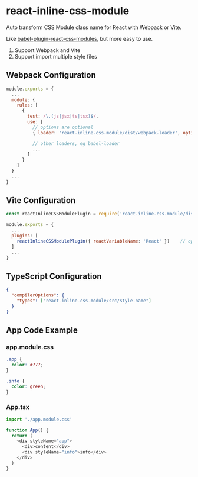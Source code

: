 # react-inline-css-module

Auto transform CSS Module class name for React with Webpack or Vite.

Like [babel-plugin-react-css-modules](https://github.com/gajus/babel-plugin-react-css-modules), but more easy to use.

1. Support Webpack and Vite
2. Support import multiple style files

## Webpack Configuration

```javascript
module.exports = {
  ...
  module: {
    rules: [
      {
        test: /\.(js|jsx|ts|tsx)$/,
        use: [
          // options are optional
          { loader: 'react-inline-css-module/dist/webpack-loader', options: { reactVariableName: 'React' } },

          // other loaders, eg babel-loader
          ...
        ]
      }
    ]
  }
  ...
}
```

## Vite Configuration

```javascript
const reactInlineCSSModulePlugin = require('react-inline-css-module/dist/vite-plugin').default

module.exports = {
  ...
  plugins: [
    reactInlineCSSModulePlugin({ reactVariableName: 'React' })    // options are optional
  ]
  ...
}
```

## TypeScript Configuration

```json
{
  "compilerOptions": {
    "types": ["react-inline-css-module/src/style-name"]
  }
}
```

## App Code Example

### app.module.css

```css
.app {
  color: #777;
}

.info {
  color: green;
}
```

### App.tsx

```js
import './app.module.css'

function App() {
  return (
    <div styleName="app">
      <div>content</div>
      <div styleName="info">info</div>
    </div>
  )
}
```
